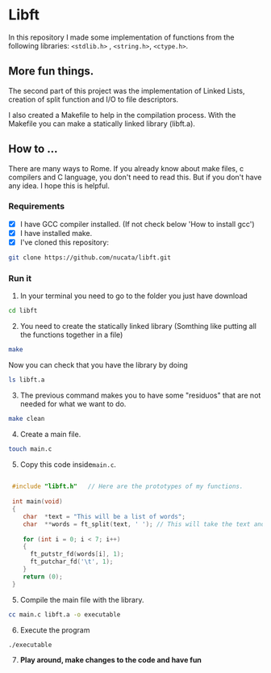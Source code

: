 # Libft

In this repository I made some implementation of functions from the following libraries: `<stdlib.h>` , `<string.h>`, `<ctype.h>`.

## More fun things.

The second part of this project was the implementation of Linked Lists, creation of split function and I/O to file descriptors.

I also created a Makefile to help in the compilation process. With the Makefile you can make a statically linked library (libft.a).

## How to ...

There are many ways to Rome.
If you already know about make files, c compilers and C language, you don't need to read this.
But if you don't have any idea. I hope this is helpful.

### Requirements

- [x] I have GCC compiler installed. (If not check below 'How to install gcc')
- [x] I have installed make. 
- [x] I've cloned this repository:

```bash
git clone https://github.com/nucata/libft.git
```
### Run it

1. In your terminal you need to go to the folder you just have download

```bash
cd libft
```

2. You need to create the statically linked library (Somthing like putting all the functions together in a file)
```bash
make
```
Now you can check that you have the library by doing
```bash
ls libft.a
```
3. The previous command makes you to have some "residuos" that are not needed for what we want to do.
 ```bash
make clean
```
4. Create a main file.
```bash
touch main.c
```

5. Copy this code inside`main.c`.
```c
 
 #include "libft.h"   // Here are the prototypes of my functions.
 
 int main(void)
 {
    char  *text = "This will be a list of words";
    char  **words = ft_split(text, ' '); // This will take the text and split it into a list of words, each word delimitated by the other by a space.
    
    for (int i = 0; i < 7; i++)
    {
      ft_putstr_fd(words[i], 1);
      ft_putchar_fd('\t', 1);
    }
    return (0);
 }
 ```
 5. Compile the main file with the library.
 ```bash
 cc main.c libft.a -o executable
 ```
 
 6. Execute the program
 ```bash
 ./executable
 ```
 7. **Play around, make changes to the code and have fun**
